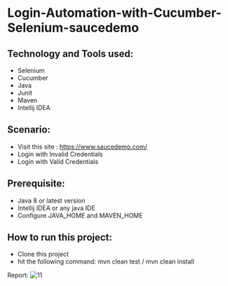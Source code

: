 # Login-Automation-with-Cucumber-Selenium-saucedemo
## Technology and Tools used:
- Selenium
- Cucumber
- Java
- Junit
- Maven
- Intellij IDEA

## Scenario:
- Visit this site : https://www.saucedemo.com/
- Login with Invalid Credentials
- Login with Valid Credentials

## Prerequisite:
- Java 8 or latest version
- Intellij IDEA or any java IDE
- Configure JAVA_HOME and MAVEN_HOME

## How to run this project:
- Clone this project
- hit the following command: mvn clean test / mvn clean install

Report:
![11](https://user-images.githubusercontent.com/71556293/231961337-01750aab-8439-4dc8-8345-689324a2f5c7.png)

